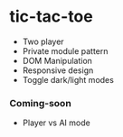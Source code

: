 # tic-tac-toe
- Two player 
- Private module pattern 
- DOM Manipulation
- Responsive design
- Toggle dark/light modes


### Coming-soon
- Player vs AI mode
